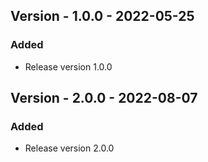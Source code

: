 ## Version - 1.0.0 - 2022-05-25
### Added
- Release version 1.0.0

## Version - 2.0.0 - 2022-08-07
### Added
- Release version 2.0.0
